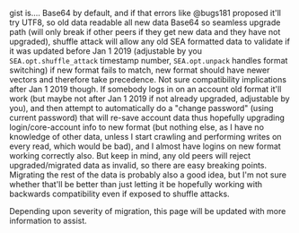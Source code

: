 gist is.... Base64 by default, and if that errors like @bugs181 proposed it'll try UTF8, so old data readable all new data Base64 so seamless upgrade path (will only break if other peers if they get new data and they have not upgraded), shuffle attack will allow any old SEA formatted data to validate if it was updated before Jan 1 2019 (adjustable by you `SEA.opt.shuffle_attack` timestamp number, `SEA.opt.unpack` handles format switching) if new format fails to match, new format should have newer vectors and therefore take precedence. Not sure compatibility implications after Jan 1 2019 though. If somebody logs in on an account old format it'll work (but maybe not after Jan 1 2019 if not already upgraded, adjustable by you), and then attempt to automatically do a "change password" (using current password) that will re-save account data thus hopefully upgrading login/core-account info to new format (but nothing else, as I have no knowledge of other data, unless I start crawling and performing writes on every read, which would be bad), and I almost have logins on new format working correctly also. But keep in mind, any old peers will reject upgraded/migrated data as invalid, so there are easy breaking points. Migrating the rest of the data is probably also a good idea, but I'm not sure whether that'll be better than just letting it be hopefully working with backwards compatibility even if exposed to shuffle attacks.

Depending upon severity of migration, this page will be updated with more information to assist.